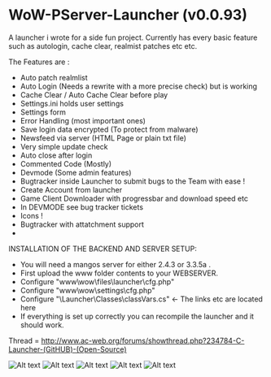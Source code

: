 # WoW-PServer-Launcher (v0.0.93)
A launcher i wrote for a side fun project. Currently has every basic feature such as autologin, cache clear, realmist patches etc etc.

The Features are : 
- Auto patch realmlist
- Auto Login (Needs a rewrite with a more precise check) but is working
- Cache Clear / Auto Cache Clear before play
- Settings.ini holds user settings
- Settings form 
- Error Handling (most important ones)
- Save login data encrypted (To protect from malware)
- Newsfeed via server (HTML Page or plain txt file)
- Very simple update check 
- Auto close after login
- Commented Code (Mostly)
- Devmode (Some admin features)
- Bugtracker inside Launcher to submit bugs to the Team with ease !
- Create Account from launcher
- Game Client Downloader with progressbar and download speed etc
- In DEVMODE see bug tracker tickets 
- Icons !
- Bugtracker with attatchment support
- 


INSTALLATION OF THE BACKEND AND SERVER SETUP:

- You will need a mangos server for either 2.4.3 or 3.3.5a .
- First upload the www folder contents to your WEBSERVER.
- Configure "www\wow\files\launcher\cfg.php" 
- Configure "www\wow\settings\cfg.php"
- Configure "\Launcher\Classes\classVars.cs" <- The links etc are located here
- If everything is set up correctly you can recompile the launcher and it should work.


Thread = http://www.ac-web.org/forums/showthread.php?234784-C-Launcher-(GitHUB)-(Open-Source)

![Alt text](https://i.imgur.com/eOAaGRm.png " ")
![Alt text](https://i.imgur.com/UFczkB6.png " ")
![Alt text](https://i.imgur.com/2YUrG1h.png " ") 
![Alt text](https://i.imgur.com/Q4XaKDN.png " ")
![Alt text](https://i.imgur.com/fRnyPqw.png " ")
